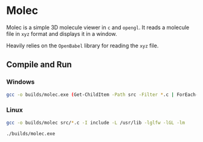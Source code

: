 # Molec

Molec is a simple 3D molecule viewer in `c` and `opengl`. It reads a molecule file in `xyz` format and displays it in a window.

Heavily relies on the `OpenBabel` library for reading the `xyz` file.

## Compile and Run

### Windows

```bash
gcc -o builds/molec.exe (Get-ChildItem -Path src -Filter *.c | ForEach-Object { $_.FullName }) -I include -I include/freetype2 -L lib -lglfw3 -lopengl32 -lgdi32 -lfreetype
```

### Linux

```bash
gcc -o builds/molec src/*.c -I include -L /usr/lib -lglfw -lGL -lm
```

```bash
./builds/molec.exe
```
